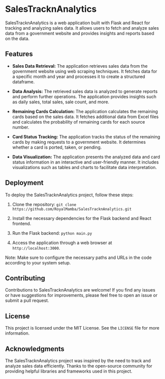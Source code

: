 # SalesTracknAnalytics

SalesTracknAnalytics is a web application built with Flask and React for tracking and analyzing sales data. It allows users to fetch and analyze sales data from a government website and provides insights and reports based on the data.

## Features

- **Sales Data Retrieval:** The application retrieves sales data from the government website using web scraping techniques. It fetches data for a specific month and year and processes it to create a structured dataframe.

- **Data Analysis:** The retrieved sales data is analyzed to generate reports and perform further operations. The application provides insights such as daily sales, total sales, sale count, and more.

- **Remaining Cards Calculation:** The application calculates the remaining cards based on the sales data. It fetches additional data from Excel files and calculates the probability of remaining cards for each source number.

- **Card Status Tracking:** The application tracks the status of the remaining cards by making requests to a government website. It determines whether a card is ported, taken, or pending.

- **Data Visualization:** The application presents the analyzed data and card status information in an interactive and user-friendly manner. It includes visualizations such as tables and charts to facilitate data interpretation.

## Deployment

To deploy the SalesTracknAnalytics project, follow these steps:

1. Clone the repository: `git clone https://github.com/RoyalMamba/SalesTracknAnalytics.git`

2. Install the necessary dependencies for the Flask backend and React frontend.

3. Run the Flask backend: `python main.py`

4. Access the application through a web browser at `http://localhost:3000`.

Note: Make sure to configure the necessary paths and URLs in the code according to your system setup.

## Contributing

Contributions to SalesTracknAnalytics are welcome! If you find any issues or have suggestions for improvements, please feel free to open an issue or submit a pull request.

## License

This project is licensed under the MIT License. See the `LICENSE` file for more information.

## Acknowledgments

The SalesTracknAnalytics project was inspired by the need to track and analyze sales data efficiently. Thanks to the open-source community for providing helpful libraries and frameworks used in this project.

